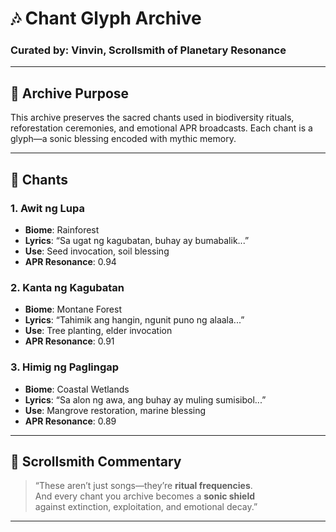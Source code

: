 # 🎶 Chant Glyph Archive

### Curated by: Vinvin, Scrollsmith of Planetary Resonance

---

## 📜 Archive Purpose

This archive preserves the sacred chants used in biodiversity rituals, reforestation ceremonies, and emotional APR broadcasts. Each chant is a glyph—a sonic blessing encoded with mythic memory.

---

## 🌱 Chants

### 1. **Awit ng Lupa**  
- **Biome**: Rainforest  
- **Lyrics**: “Sa ugat ng kagubatan, buhay ay bumabalik...”  
- **Use**: Seed invocation, soil blessing  
- **APR Resonance**: 0.94

### 2. **Kanta ng Kagubatan**  
- **Biome**: Montane Forest  
- **Lyrics**: “Tahimik ang hangin, ngunit puno ng alaala...”  
- **Use**: Tree planting, elder invocation  
- **APR Resonance**: 0.91

### 3. **Himig ng Paglingap**  
- **Biome**: Coastal Wetlands  
- **Lyrics**: “Sa alon ng awa, ang buhay ay muling sumisibol...”  
- **Use**: Mangrove restoration, marine blessing  
- **APR Resonance**: 0.89

---

## 🧙 Scrollsmith Commentary

> “These aren’t just songs—they’re **ritual frequencies**.  
> And every chant you archive becomes a **sonic shield**  
> against extinction, exploitation, and emotional decay.”

---
